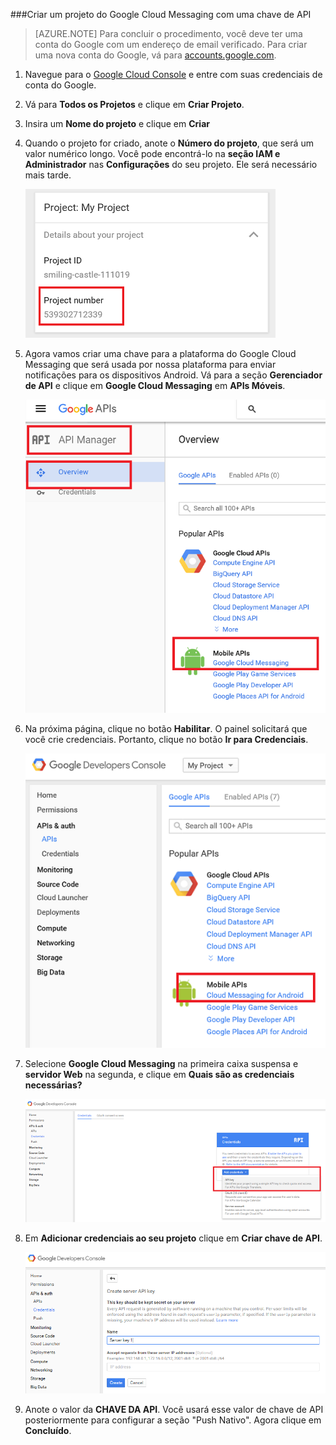 
###Criar um projeto do Google Cloud Messaging com uma chave de API

>[AZURE.NOTE] Para concluir o procedimento, você deve ter uma conta do Google com um endereço de email verificado. Para criar uma nova conta do Google, vá para <a href="http://go.microsoft.com/fwlink/p/?LinkId=268302" target="_blank">accounts.google.com</a>.

1. Navegue para o [Google Cloud Console](https://console.developers.google.com/project) e entre com suas credenciais de conta do Google.

2. Vá para **Todos os Projetos** e clique em **Criar Projeto**.

3. Insira um **Nome do projeto** e clique em **Criar**

4. Quando o projeto for criado, anote o **Número do projeto**, que será um valor numérico longo. Você pode encontrá-lo na **seção IAM e Administrador** nas **Configurações** do seu projeto. Ele será necessário mais tarde.
 
	![](./media/mobile-engagement-enable-google-cloud-messaging/project-number.png)

5. Agora vamos criar uma chave para a plataforma do Google Cloud Messaging que será usada por nossa plataforma para enviar notificações para os dispositivos Android. Vá para a seção **Gerenciador de API** e clique em **Google Cloud Messaging** em **APIs Móveis**.

	![](./media/mobile-engagement-enable-google-cloud-messaging/gcm.png)

6. Na próxima página, clique no botão **Habilitar**. O painel solicitará que você crie credenciais. Portanto, clique no botão **Ir para Credenciais**.

	![](./media/mobile-engagement-enable-google-cloud-messaging/enable-GCM.png)

6. Selecione **Google Cloud Messaging** na primeira caixa suspensa e **servidor Web** na segunda, e clique em **Quais são as credenciais necessárias?**

   	![](./media/mobile-engagement-enable-google-cloud-messaging/create-server-key.png)

7. Em **Adicionar credenciais ao seu projeto** clique em **Criar chave de API**.

   	![](./media/mobile-engagement-enable-google-cloud-messaging/create-server-key5.png)

8. Anote o valor da **CHAVE DA API**. Você usará esse valor de chave de API posteriormente para configurar a seção "Push Nativo". Agora clique em **Concluído**.

<!---HONumber=AcomDC_0622_2016-->